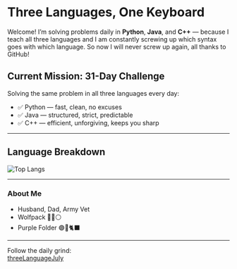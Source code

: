 # Three Languages, One Keyboard

Welcome! I’m solving problems daily in **Python**, **Java**, and **C++** — because I teach all three languages and I am constantly screwing up which syntax goes with which language. So now I will never screw up again, all thanks to GitHub!

## Current Mission: 31-Day Challenge  
Solving the same problem in all three languages every day:  
- ✅ Python — fast, clean, no excuses  
- ✅ Java — structured, strict, predictable  
- ✅ C++ — efficient, unforgiving, keeps you sharp  

---

## Language Breakdown  

![Top Langs](https://github-readme-stats.vercel.app/api/top-langs/?username=russ-mccuen&layout=compact)

---

### About Me  
- Husband, Dad, Army Vet
- Wolfpack 🔴🐺⚪
- Purple Folder 🟣📁🐈‍⬛

---

Follow the daily grind:  
[threeLanguageJuly](https://github.com/YourGitHubUsername/threeLanguageJuly)
